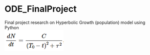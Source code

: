 # ODE_FinalProject
Final project research on Hyperbolic Growth (population) model using Python<br>
![](HyperbolicModel.png)
